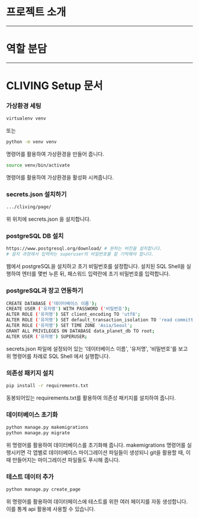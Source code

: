 # 프로젝트 소개
---
# 역할 분담
---
# CLIVING Setup 문서
### 가상환경 세팅
```bash
virtualenv venv
```
또는
```bash
python -m venv venv
```
명령어를 활용하여 가상환경을 만들어 줍니다.

```bash
source venv/bin/activate
```
명령어를 활용하여 가상환경을 활성화 시켜줍니다.

### secrets.json 설치하기
```bash
.../cliving/page/
```
위 위치에 secrets.json 을 설치합니다.

### postgreSQL DB 설치
```bash
https://www.postgresql.org/download/ # 원하는 버전을 설치합니다.
# 설치 과정에서 입력하는 superuser의 비밀번호를 잘 기억해야 합니다.
```
웹에서 postgreSQL을 설치하고 초기 비밀번호를 설정합니다.
설치된 SQL Shell을 실행하여 엔터를 몇번 누른 뒤, 패스워드 입력란에 초기 비밀번호를 입력합니다.

### postgreSQL과 장고 연동하기
```bash
CREATE DATABASE ('데이터베이스 이름');
CREATE USER ('유저명') WITH PASSWORD ('비밀번호');
ALTER ROLE ('유저명') SET client_encoding TO 'utf8';
ALTER ROLE ('유저명') SET default_transaction_isolation TO 'read committed';
ALTER ROLE ('유저명') SET TIME ZONE 'Asia/Seoul';
GRANT ALL PRIVILEGES ON DATABASE data_planet_db TO root;
ALTER USER ('유저명') SUPERUSER;
```
secrets.json 파일에 설정되어 있는 '데이터베이스 이름', '유저명', '비밀번호'를 보고
위 명령어를 차례로 SQL Shell 에서 실행합니다.

### 의존성 패키지 설치
```bash
pip install -r requirements.txt
```
동봉되어있는 requirements.txt를 활용하여 의존성 패키지를 설치하여 줍니다.

### 데이터베이스 초기화
```bash
python manage.py makemigrations
python manage.py migrate
```
위 명령어를 활용하여 데이터베이스를 초기화해 줍니다.
makemigrations 명령어를 실행시키면 각 앱별로 데이터베이스 마이그레이션 파일들이 생성되니 git을 활용할 때,
이때 만들어지는 마이그레이션 파일들도 푸시해 줍니다.


### 테스트 데이터 추가
```bash
python manage.py create_page
```
위 명령어를 활용하여 데이터페이스에 테스트를 위한 여러 페이지를 자동 생성합니다.
이를 통계 api 활용에 사용할 수 있습니다.



